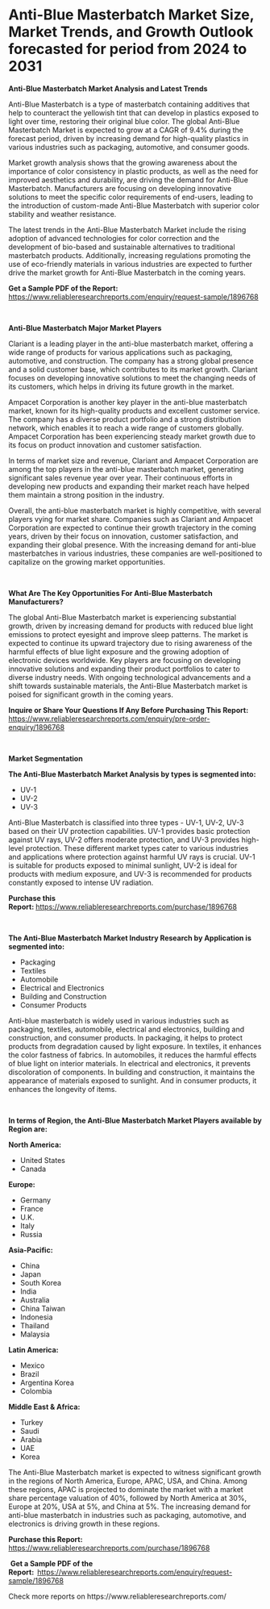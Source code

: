 <p><h1>Anti-Blue Masterbatch Market Size, Market Trends, and Growth Outlook forecasted for period from 2024 to 2031</h1></p><p><strong>Anti-Blue Masterbatch Market Analysis and Latest Trends</strong></p>
<p><p>Anti-Blue Masterbatch is a type of masterbatch containing additives that help to counteract the yellowish tint that can develop in plastics exposed to light over time, restoring their original blue color. The global Anti-Blue Masterbatch Market is expected to grow at a CAGR of 9.4% during the forecast period, driven by increasing demand for high-quality plastics in various industries such as packaging, automotive, and consumer goods.</p><p>Market growth analysis shows that the growing awareness about the importance of color consistency in plastic products, as well as the need for improved aesthetics and durability, are driving the demand for Anti-Blue Masterbatch. Manufacturers are focusing on developing innovative solutions to meet the specific color requirements of end-users, leading to the introduction of custom-made Anti-Blue Masterbatch with superior color stability and weather resistance.</p><p>The latest trends in the Anti-Blue Masterbatch Market include the rising adoption of advanced technologies for color correction and the development of bio-based and sustainable alternatives to traditional masterbatch products. Additionally, increasing regulations promoting the use of eco-friendly materials in various industries are expected to further drive the market growth for Anti-Blue Masterbatch in the coming years.</p></p>
<p><strong>Get a Sample PDF of the Report:&nbsp;</strong> <a href="https://www.reliableresearchreports.com/enquiry/request-sample/1896768">https://www.reliableresearchreports.com/enquiry/request-sample/1896768</a></p>
<p>&nbsp;</p>
<p><strong>Anti-Blue Masterbatch Major Market Players</strong></p>
<p><p>Clariant is a leading player in the anti-blue masterbatch market, offering a wide range of products for various applications such as packaging, automotive, and construction. The company has a strong global presence and a solid customer base, which contributes to its market growth. Clariant focuses on developing innovative solutions to meet the changing needs of its customers, which helps in driving its future growth in the market.</p><p>Ampacet Corporation is another key player in the anti-blue masterbatch market, known for its high-quality products and excellent customer service. The company has a diverse product portfolio and a strong distribution network, which enables it to reach a wide range of customers globally. Ampacet Corporation has been experiencing steady market growth due to its focus on product innovation and customer satisfaction.</p><p>In terms of market size and revenue, Clariant and Ampacet Corporation are among the top players in the anti-blue masterbatch market, generating significant sales revenue year over year. Their continuous efforts in developing new products and expanding their market reach have helped them maintain a strong position in the industry.</p><p>Overall, the anti-blue masterbatch market is highly competitive, with several players vying for market share. Companies such as Clariant and Ampacet Corporation are expected to continue their growth trajectory in the coming years, driven by their focus on innovation, customer satisfaction, and expanding their global presence. With the increasing demand for anti-blue masterbatches in various industries, these companies are well-positioned to capitalize on the growing market opportunities.</p></p>
<p>&nbsp;</p>
<p><strong>What Are The Key Opportunities For Anti-Blue Masterbatch Manufacturers?</strong></p>
<p><p>The global Anti-Blue Masterbatch market is experiencing substantial growth, driven by increasing demand for products with reduced blue light emissions to protect eyesight and improve sleep patterns. The market is expected to continue its upward trajectory due to rising awareness of the harmful effects of blue light exposure and the growing adoption of electronic devices worldwide. Key players are focusing on developing innovative solutions and expanding their product portfolios to cater to diverse industry needs. With ongoing technological advancements and a shift towards sustainable materials, the Anti-Blue Masterbatch market is poised for significant growth in the coming years.</p></p>
<p><strong>Inquire or Share Your Questions If Any Before Purchasing This Report:</strong> <a href="https://www.reliableresearchreports.com/enquiry/pre-order-enquiry/1896768">https://www.reliableresearchreports.com/enquiry/pre-order-enquiry/1896768</a></p>
<p>&nbsp;</p>
<p><strong>Market Segmentation</strong></p>
<p><strong>The Anti-Blue Masterbatch Market Analysis by types is segmented into:</strong></p>
<p><ul><li>UV-1</li><li>UV-2</li><li>UV-3</li></ul></p>
<p><p>Anti-Blue Masterbatch is classified into three types - UV-1, UV-2, UV-3 based on their UV protection capabilities. UV-1 provides basic protection against UV rays, UV-2 offers moderate protection, and UV-3 provides high-level protection. These different market types cater to various industries and applications where protection against harmful UV rays is crucial. UV-1 is suitable for products exposed to minimal sunlight, UV-2 is ideal for products with medium exposure, and UV-3 is recommended for products constantly exposed to intense UV radiation.</p></p>
<p><strong>Purchase this Report:&nbsp;</strong><a href="https://www.reliableresearchreports.com/purchase/1896768">https://www.reliableresearchreports.com/purchase/1896768</a></p>
<p>&nbsp;</p>
<p><strong>The Anti-Blue Masterbatch Market Industry Research by Application is segmented into:</strong></p>
<p><ul><li>Packaging</li><li>Textiles</li><li>Automobile</li><li>Electrical and Electronics</li><li>Building and Construction</li><li>Consumer Products</li></ul></p>
<p><p>Anti-blue masterbatch is widely used in various industries such as packaging, textiles, automobile, electrical and electronics, building and construction, and consumer products. In packaging, it helps to protect products from degradation caused by light exposure. In textiles, it enhances the color fastness of fabrics. In automobiles, it reduces the harmful effects of blue light on interior materials. In electrical and electronics, it prevents discoloration of components. In building and construction, it maintains the appearance of materials exposed to sunlight. And in consumer products, it enhances the longevity of items.</p></p>
<p>&nbsp;</p>
<p><strong>In terms of Region, the Anti-Blue Masterbatch Market Players available by Region are:</strong></p>
<p>
    <p> <strong> North America: </strong>
        <ul>
            <li>United States</li>
            <li>Canada</li>
        </ul>
        </p> 
    <p> <strong> Europe: </strong>
        <ul>
            <li>Germany</li>
            <li>France</li>
            <li>U.K.</li>
            <li>Italy</li>
            <li>Russia</li>
        </ul>
        </p> 
    <p> <strong> Asia-Pacific: </strong>
        <ul>
            <li>China</li>
            <li>Japan</li>
            <li>South Korea</li>
            <li>India</li>
            <li>Australia</li>
            <li>China Taiwan</li>
            <li>Indonesia</li>
            <li>Thailand</li>
            <li>Malaysia</li>
        </ul>
        </p> 
    <p> <strong> Latin America: </strong>
        <ul>
            <li>Mexico</li>
            <li>Brazil</li>
            <li>Argentina Korea</li>
            <li>Colombia</li>
        </ul>
        </p> 
    <p> <strong> Middle East & Africa: </strong>
        <ul>
            <li>Turkey</li>
            <li>Saudi</li>
            <li>Arabia</li>
            <li>UAE</li>
            <li>Korea</li>
        </ul>
    </p>
    </p>
<p><p>The Anti-Blue Masterbatch market is expected to witness significant growth in the regions of North America, Europe, APAC, USA, and China. Among these regions, APAC is projected to dominate the market with a market share percentage valuation of 40%, followed by North America at 30%, Europe at 20%, USA at 5%, and China at 5%. The increasing demand for anti-blue masterbatch in industries such as packaging, automotive, and electronics is driving growth in these regions.</p></p>
<p><strong>Purchase this Report: </strong><a href="https://www.reliableresearchreports.com/purchase/1896768">https://www.reliableresearchreports.com/purchase/1896768</a></p>
<p>&nbsp;<strong>Get a Sample PDF of the Report:&nbsp;&nbsp;</strong><a href="https://www.reliableresearchreports.com/enquiry/request-sample/1896768">https://www.reliableresearchreports.com/enquiry/request-sample/1896768</a></p>
<p><strong></strong></p>
<p>Check more reports on https://www.reliableresearchreports.com/</p>